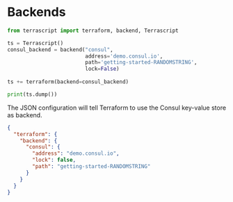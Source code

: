 # Backends

```python
from terrascript import terraform, backend, Terrascript

ts = Terrascript()
consul_backend = backend("consul",
                         address='demo.consul.io',
                         path='getting-started-RANDOMSTRING',
                         lock=False)
                         
ts += terraform(backend=consul_backend)

print(ts.dump())
```

The JSON configuration will tell Terraform to use the Consul key-value store as backend.

```json
{
  "terraform": {
    "backend": {
      "consul": {
        "address": "demo.consul.io",
        "lock": false,
        "path": "getting-started-RANDOMSTRING"
      }
    }
  }
}
```

